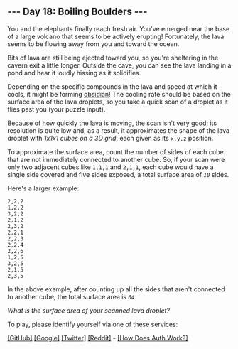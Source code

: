 ## --- Day 18: Boiling Boulders ---

You and the elephants finally reach fresh air. You've emerged near the
base of a large volcano that seems to be actively erupting! Fortunately,
the lava seems to be flowing away from you and toward the ocean.

Bits of lava are still being ejected toward you, so you're sheltering in
the cavern exit a little longer. Outside the cave, you can see the lava
landing in a pond and hear it loudly hissing as it solidifies.

Depending on the specific compounds in the lava and speed at which it
cools, it might be forming
<a href="https://en.wikipedia.org/wiki/Obsidian"
target="_blank">obsidian</a>! The cooling rate should be based on the
surface area of the lava droplets, so you take a quick scan of a droplet
as it flies past you (your puzzle input).

Because of how quickly the lava is moving, the scan isn't very good; its
resolution is quite low and, as a result, it approximates the shape of
the lava droplet with *1x1x1 <span
title="Unfortunately, you forgot your flint and steel in another dimension.">cubes</span>
on a 3D grid*, each given as its `x,y,z` position.

To approximate the surface area, count the number of sides of each cube
that are not immediately connected to another cube. So, if your scan
were only two adjacent cubes like `1,1,1` and `2,1,1`, each cube would
have a single side covered and five sides exposed, a total surface area
of *`10`* sides.

Here's a larger example:

    2,2,2
    1,2,2
    3,2,2
    2,1,2
    2,3,2
    2,2,1
    2,2,3
    2,2,4
    2,2,6
    1,2,5
    3,2,5
    2,1,5
    2,3,5

In the above example, after counting up all the sides that aren't
connected to another cube, the total surface area is *`64`*.

*What is the surface area of your scanned lava droplet?*

To play, please identify yourself via one of these services:

[\[GitHub\]](/auth/github) [\[Google\]](/auth/google)
[\[Twitter\]](/auth/twitter) [\[Reddit\]](/auth/reddit) <span
class="quiet">- [\[How Does Auth Work?\]](/about#faq_auth)</span>

</div>
